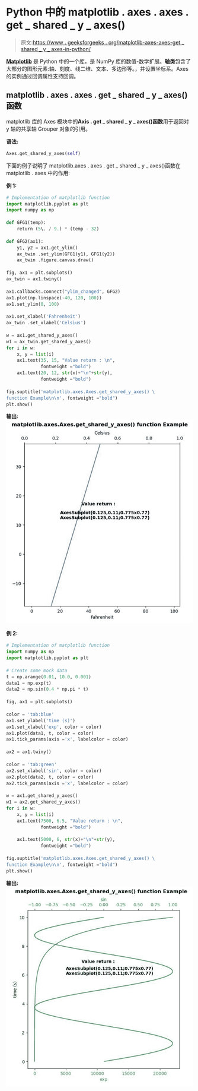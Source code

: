 # Python 中的 matplotlib . axes . axes . get _ shared _ y _ axes()

> 原文:[https://www . geeksforgeeks . org/matplotlib-axes-axes-get _ shared _ y _ axes-in-python/](https://www.geeksforgeeks.org/matplotlib-axes-axes-get_shared_y_axes-in-python/)

**[Matplotlib](https://www.geeksforgeeks.org/python-introduction-matplotlib/)** 是 Python 中的一个库，是 NumPy 库的数值-数学扩展。**轴类**包含了大部分的图形元素:轴、刻度、线二维、文本、多边形等。，并设置坐标系。Axes 的实例通过回调属性支持回调。

## matplotlib . axes . axes . get _ shared _ y _ axes()函数

matplotlib 库的 Axes 模块中的**Axis . get _ shared _ y _ axes()函数**用于返回对 y 轴的共享轴 Grouper 对象的引用。

**语法:**

```py
Axes.get_shared_y_axes(self)

```

下面的例子说明了 matplotlib.axes . axes . get _ shared _ y _ axes()函数在 matplotlib . axes 中的作用:

**例 1:**

```py
# Implementation of matplotlib function
import matplotlib.pyplot as plt
import numpy as np

def GFG1(temp):
    return (5\. / 9.) * (temp - 32)

def GFG2(ax1):
    y1, y2 = ax1.get_ylim()
    ax_twin .set_ylim(GFG1(y1), GFG1(y2))
    ax_twin .figure.canvas.draw()

fig, ax1 = plt.subplots()
ax_twin = ax1.twiny()

ax1.callbacks.connect("ylim_changed", GFG2)
ax1.plot(np.linspace(-40, 120, 100))
ax1.set_ylim(0, 100)

ax1.set_xlabel('Fahrenheit')
ax_twin .set_xlabel('Celsius')

w = ax1.get_shared_y_axes()
w1 = ax_twin.get_shared_y_axes()
for i in w:
    x, y = list(i)
    ax1.text(35, 15, "Value return : \n", 
             fontweight ="bold")
    ax1.text(20, 12, str(x)+"\n"+str(y), 
             fontweight ="bold")

fig.suptitle('matplotlib.axes.Axes.get_shared_y_axes() \
function Example\n\n', fontweight ="bold")
plt.show()
```

**输出:**
![](img/954dc47813a15481d8bb181affd5f706.png)

**例 2:**

```py
# Implementation of matplotlib function
import numpy as np
import matplotlib.pyplot as plt

# Create some mock data
t = np.arange(0.01, 10.0, 0.001)
data1 = np.exp(t)
data2 = np.sin(0.4 * np.pi * t)

fig, ax1 = plt.subplots()

color = 'tab:blue'
ax1.set_ylabel('time (s)')
ax1.set_xlabel('exp', color = color)
ax1.plot(data1, t, color = color)
ax1.tick_params(axis ='x', labelcolor = color)

ax2 = ax1.twiny()

color = 'tab:green'
ax2.set_xlabel('sin', color = color)
ax2.plot(data2, t, color = color)
ax2.tick_params(axis ='x', labelcolor = color)

w = ax1.get_shared_y_axes()
w1 = ax2.get_shared_y_axes()
for i in w:
    x, y = list(i)
    ax1.text(7500, 6.5, "Value return : \n",
             fontweight ="bold")

    ax1.text(5000, 6, str(x)+"\n"+str(y), 
             fontweight ="bold")

fig.suptitle('matplotlib.axes.Axes.get_shared_y_axes() \
function Example\n\n', fontweight ="bold")
plt.show()
```

**输出:**
![](img/cf4cd93f1a66f960defd94693c8ec7e1.png)